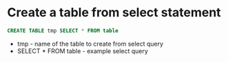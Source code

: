# Create a table from select statement

```sql
CREATE TABLE tmp SELECT * FROM table
```

- tmp - name of the table to create from select query
- SELECT * FROM table - example select query
